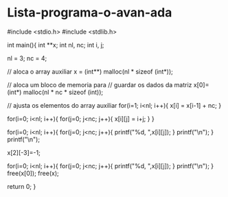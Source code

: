 # Lista-programa-o-avan-ada
#include <stdio.h>
#include <stdlib.h>

int main(){
  int **x;
  int nl, nc;
  int i, j;

  nl = 3; nc = 4;

  // aloca o array auxiliar
  x = (int**) malloc(nl * sizeof (int*));

  // aloca um bloco de memoria para
  // guardar os dados da matriz
  x[0]= (int*) malloc(nl * nc * sizeof (int));

  // ajusta os elementos do array auxiliar
  for(i=1; i<nl; i++){
    x[i] = x[i-1] + nc;
  }

  for(i=0; i<nl; i++){
    for(j=0; j<nc; j++){
      x[i][j] = i+j;
    }
  }

  for(i=0; i<nl; i++){
    for(j=0; j<nc; j++){
      printf("%d, ",x[i][j]);
    }
    printf("\n");
  }
  printf("\n");

  x[2][-3]=-1;

  for(i=0; i<nl; i++){
    for(j=0; j<nc; j++){
      printf("%d, ",x[i][j]);
    }
    printf("\n");
  }
  free(x[0]);
  free(x);

  return 0;
}
